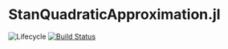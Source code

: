 # StanQuadraticApproximation.jl

![Lifecycle](https://img.shields.io/badge/lifecycle-experimental-orange.svg)<!--
![Lifecycle](https://img.shields.io/badge/lifecycle-maturing-blue.svg)
![Lifecycle](https://img.shields.io/badge/lifecycle-stable-green.svg)
![Lifecycle](https://img.shields.io/badge/lifecycle-retired-orange.svg)
![Lifecycle](https://img.shields.io/badge/lifecycle-archived-red.svg)
![Lifecycle](https://img.shields.io/badge/lifecycle-dormant-blue.svg) -->
[![Build Status](https://github.com/stanjulia/StanQuadraticApproximation.jl/workflows/CI/badge.svg?branch=master)](https://github.com/stanjulia/StanQuadraticApproximation.jl)

<!--
[![Documentation](https://img.shields.io/badge/docs-stable-blue.svg)](https://StanJulia.github.io/StanQuadraticApproximation.jl/stable)
[![Documentation](https://img.shields.io/badge/docs-master-blue.svg)](https://StanJulia.github.io/StanQuadraticApproximation.jl/dev)
-->
